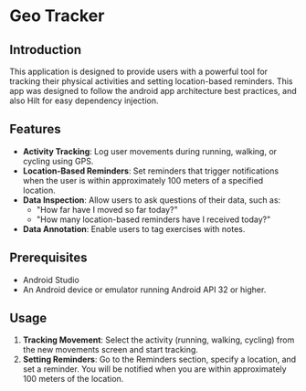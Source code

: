 # Geo Tracker 

## Introduction

 This application is designed to provide users with a powerful tool for tracking their physical activities and setting location-based reminders. 
 This app was designed to follow the android app architecture best practices, and also Hilt for easy dependency injection.

## Features

- **Activity Tracking**: Log user movements during running, walking, or cycling using GPS.
- **Location-Based Reminders**: Set reminders that trigger notifications when the user is within approximately 100 meters of a specified location.
- **Data Inspection**: Allow users to ask questions of their data, such as:
  - "How far have I moved so far today?"
  - "How many location-based reminders have I received today?"
- **Data Annotation**: Enable users to tag exercises with notes.

## Prerequisites

- Android Studio
- An Android device or emulator running Android API 32 or higher.

## Usage

1. **Tracking Movement**: Select the activity (running, walking, cycling) from the new movements screen and start tracking.
2. **Setting Reminders**: Go to the Reminders section, specify a location, and set a reminder. You will be notified when you are within approximately 100 meters of the location.
